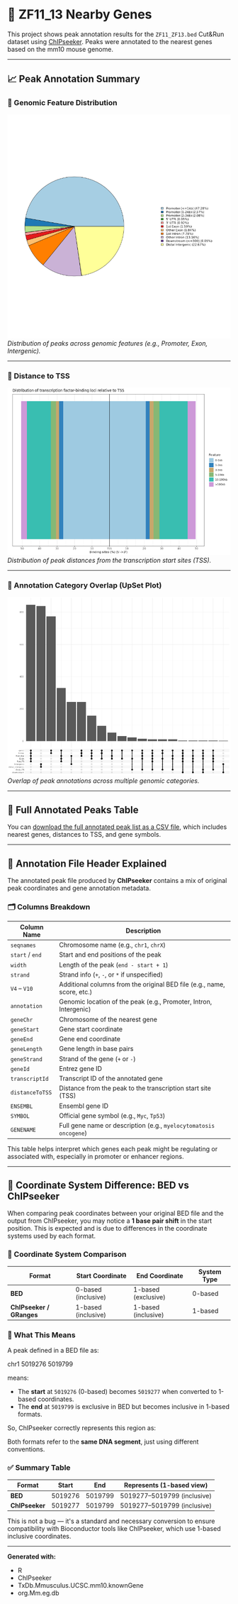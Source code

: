 # 🔬 ZF11_13 Nearby Genes

This project shows peak annotation results for the `ZF11_ZF13.bed` Cut&Run dataset using [ChIPseeker](https://bioconductor.org/packages/release/bioc/html/ChIPseeker.html). Peaks were annotated to the nearest genes based on the mm10 mouse genome.

--- 

## 📈 Peak Annotation Summary

### 🧠 Genomic Feature Distribution

![Annotation Pie Chart](ZF11_13_peak_annotation_piechart.png)  
*Distribution of peaks across genomic features (e.g., Promoter, Exon, Intergenic).*

---

### 📍 Distance to TSS

![Distance to TSS](ZF11_13_peak_distance_to_TSS.png)  
*Distribution of peak distances from the transcription start sites (TSS).*

---

### 🔗 Annotation Category Overlap (UpSet Plot)

![UpSet Plot](ZF11_13_peak_upset_plot.png)  
*Overlap of peak annotations across multiple genomic categories.*

---

## 📄 Full Annotated Peaks Table

You can [download the full annotated peak list as a CSV file](./ZF11_13_peaks_annotated_nearby_genes.csv), which includes nearest genes, distances to TSS, and gene symbols.

---

## 🧬 Annotation File Header Explained

The annotated peak file produced by **ChIPseeker** contains a mix of original peak coordinates and gene annotation metadata.

### 🗂️ Columns Breakdown

| Column Name       | Description |
|-------------------|-------------|
| `seqnames`        | Chromosome name (e.g., `chr1`, `chrX`) |
| `start` / `end`   | Start and end positions of the peak |
| `width`           | Length of the peak (`end - start + 1`) |
| `strand`          | Strand info (`+`, `-`, or `*` if unspecified) |
| `V4` – `V10`      | Additional columns from the original BED file (e.g., name, score, etc.) |
| `annotation`      | Genomic location of the peak (e.g., Promoter, Intron, Intergenic) |
| `geneChr`         | Chromosome of the nearest gene |
| `geneStart`       | Gene start coordinate |
| `geneEnd`         | Gene end coordinate |
| `geneLength`      | Gene length in base pairs |
| `geneStrand`      | Strand of the gene (`+` or `-`) |
| `geneId`          | Entrez gene ID |
| `transcriptId`    | Transcript ID of the annotated gene |
| `distanceToTSS`   | Distance from the peak to the transcription start site (TSS) |
| `ENSEMBL`         | Ensembl gene ID |
| `SYMBOL`          | Official gene symbol (e.g., `Myc`, `Tp53`) |
| `GENENAME`        | Full gene name or description (e.g., `myelocytomatosis oncogene`) |

This table helps interpret which genes each peak might be regulating or associated with, especially in promoter or enhancer regions.

---

## 📏 Coordinate System Difference: BED vs ChIPseeker

When comparing peak coordinates between your original BED file and the output from ChIPseeker, you may notice a **1 base pair shift** in the start position. This is expected and is due to differences in the coordinate systems used by each format.

### 🔄 Coordinate System Comparison

| Format                  | Start Coordinate     | End Coordinate       | System Type         |
|-------------------------|----------------------|---------------------|---------------------|
| **BED**                 | 0-based (inclusive)  | 1-based (exclusive) | 0-based             |
| **ChIPseeker / GRanges**| 1-based (inclusive)  | 1-based (inclusive) | 1-based             |

### 📌 What This Means

A peak defined in a BED file as:

chr1 5019276 5019799


means:

- The **start** at `5019276` (0-based) becomes `5019277` when converted to 1-based coordinates.
- The **end** at `5019799` is exclusive in BED but becomes inclusive in 1-based formats.

So, ChIPseeker correctly represents this region as:



Both formats refer to the **same DNA segment**, just using different conventions.

### ✅ Summary Table

| Format      | Start     | End       | Represents (1-based view)     |
|-------------|-----------|-----------|-------------------------------|
| **BED**     | 5019276   | 5019799   | 5019277–5019799 (inclusive)   |
| **ChIPseeker** | 5019277 | 5019799   | 5019277–5019799 (inclusive)   |

This is not a bug — it's a standard and necessary conversion to ensure compatibility with Bioconductor tools like ChIPseeker, which use 1-based inclusive coordinates.

---


**Generated with:**  
- R  
- ChIPseeker  
- TxDb.Mmusculus.UCSC.mm10.knownGene  
- org.Mm.eg.db  



